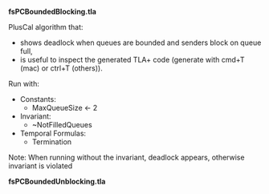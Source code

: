 **fsPCBoundedBlocking.tla**

PlusCal algorithm that:
 - shows deadlock when queues are bounded and senders block on queue full,
 - is useful to inspect the generated TLA+ code (generate with cmd+T (mac) or ctrl+T (others)).

Run with:
- Constants:
   - MaxQueueSize <- 2
- Invariant:
   - ~NotFilledQueues
- Temporal Formulas:
   - Termination

Note: When running without the invariant, deadlock appears, otherwise invariant is violated

**fsPCBoundedUnblocking.tla**
